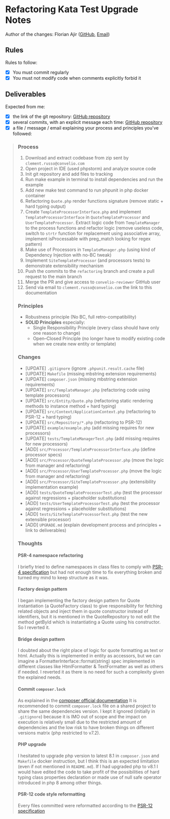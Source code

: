 # Refactoring Kata Test Upgrade Notes

Author of the changes: Florian Ajir ([GitHub](https://github.com/florianajir), [Email](mailto:florianajir@gmail.com))

## Rules

Rules to follow:

- [x] You must commit regularly
- [x] You must not modify code when comments explicitly forbid it

## Deliverables

Expected from me:

- [x] the link of the git repository: [GitHub repository](https://github.com/florianajir/backend-test-main)
- [x] several commits, with an explicit message each
  time: [GitHub repository](https://github.com/florianajir/backend-test-main/commits)
- [x] a file / message / email explaining your process and principles you've followed:

> ### Process
> 1. Download and extract codebase from zip sent by `clement.russo@convelio.com`
> 2. Open project in IDE (used phpstorm) and analyze source code
> 3. Init git repository and add files to tracking
> 4. Run make example in terminal to install dependencies and run the example
> 5. Add new make test command to run phpunit in php docker container
> 6. Refactoring `Quote.php` render functions signature (remove static + hard typing output)
> 7. Create `TemplateProcessorInterface.php` and implement `TemplateProcessorInterface` in `QuoteTemplateProcessor` and
     `UserTemplateProcessor`. Extract logic code from `TemplateManager` to the process functions and refactor logic
     (remove useless code, switch to `strtr` function for replacement using associative array, implement isProcessable
     with preg_match looking for regex pattern)
> 8. Make use of Processors in `TemplateManager.php` (using kind of Dependency Injection with no-BC tweak)
> 9. Implement `SiteTemplateProcessor` (and processors tests) to demonstrate extensibility mechanism
> 10. Push the commits to the `refactoring` branch and create a pull request to the main branch
> 11. Merge the PR and give access to `convelio-reviewer` GitHub user
> 12. Send via email to `clement.russo@convelio.com` the link to this documentation
>
> ### Principles
> * Robustness principle (No BC, full retro-compatibility)
> * **SOLID Principles** especially:
>   * Single Responsibility Principle (every class should have only one reason to change)
>   * Open–Closed Principle (no longer have to modify existing code when we create new entity or template)
>
> ### Changes
> * [UPDATE] `.gitignore` (ignore `.phpunit.result.cache` file)
> * [UPDATE] `Makefile` (missing mbstring extension requirements)
> * [UPDATE] `composer.json` (missing mbstring extension requirements)
> * [UPDATE] `src/TemplateManager.php` (refactoring code using template processors)
> * [UPDATE] `src/Entity/Quote.php` (refactoring static rendering methods to instance method + hard typing)
> * [UPDATE] `src/Context/ApplicationContext.php` (refactoring to PSR-12 + hard typing)
> * [UPDATE] `src/Repository/*.php` (refactoring to PSR-12)
> * [UPDATE] `example/example.php` (add missing requires for new processors)
> * [UPDATE] `tests/TemplateManagerTest.php` (add missing requires for new processors)
> * [ADD] `src/Processor/TemplateProcessorInterface.php` (define processor specs)
> * [ADD] `src/Processor/QuoteTemplateProcessor.php` (move the logic from manager and refactoring)
> * [ADD] `src/Processor/UserTemplateProcessor.php` (move the logic from manager and refactoring)
> * [ADD] `src/Processor/SiteTemplateProcessor.php` (extensibility implementation example)
> * [ADD] `tests/QuoteTemplateProcessorTest.php` (test the processor against regressions + placeholder substitutions)
> * [ADD] `tests/UserTemplateProcessorTest.php` (test the processor against regressions + placeholder substitutions)
> * [ADD] `tests/SiteTemplateProcessorTest.php` (test the new extensible processor)
> * [ADD] `UPGRADE.md` (explain development process and principles + link to deliverables)
>
> ### Thoughts
> #### PSR-4 namespace refactoring
> I briefly tried to define namespaces in class files to comply with
> [PSR-4 specification](https://www.php-fig.org/psr/psr-4/) but had not enough time to fix everything broken and turned
> my mind to keep structure as it was.
> #### Factory design pattern
> I began implementing the factory design pattern for Quote instantiation (a QuoteFactory class) to give responsibility
> for fetching related objects and inject them in quote constructor instead of identifiers, but it is mentioned in the
> QuoteRepository to not edit the method getById which is instantiating a Quote using his constructor. So I reverted it.
> #### Bridge design pattern
> I doubted about the right place of logic for quote formatting as text or html. Actually this is implemented in
> entity as accessors, but we can imagine a FormatterInterface::format(string) spec implemented in different classes
> like HtmlFormatter & TextFormatter as well as others if needed.
> I reverted it as there is no need for such a complexity given the explained needs.
> #### Commit `composer.lock`
> As explained in
> the [composer official documentation](https://getcomposer.org/doc/01-basic-usage.md#commit-your-composer-lock-file-to-version-control)
> It is recommended to commit `composer.lock` file on a shared project to share the same dependencies version.
> I kept it ignored (initially in `.gitignore`) because it is IMO out of scope and the impact on execution is relatively
> small due to the restricted amount of dependencies and the low risk to have broken things on different versions matrix
> (php restricted to v7.2).
> #### PHP upgrade
> I hesitated to upgrade php version to latest 8.1 in `composer.json` and `Makefile` docker instruction, but I think
> this is an expected limitation (even if not mentioned in `README.md`). If I had upgraded php to v8.1 I would have
> edited the code to take profit of the possibilities of hard typing class properties declaration or made use of null
> safe operator introduced in php 8 among other things.
> #### PSR-12 code style reformatting
> Every files committed were reformatted according to the [PSR-12 specification](https://www.php-fig.org/psr/psr-12/)
